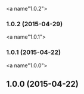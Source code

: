 <a name"1.0.2"></a>
### 1.0.2 (2015-04-29)


<a name"1.0.1"></a>
### 1.0.1 (2015-04-22)


<a name"1.0.0"></a>
## 1.0.0 (2015-04-22)

